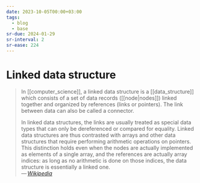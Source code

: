 ```yaml
---
date: 2023-10-05T00:00+03:00
tags:
  - blog
  - base
sr-due: 2024-01-29
sr-interval: 2
sr-ease: 224
---
```


# Linked data structure

> In [[computer_science]], a linked data structure is a [[data_structure]] which
> consists of a set of data records ([[node|nodes]]) linked together and
> organized by references (links or pointers). The link between data can also be
> called a connector.
>
> In linked data structures, the links are usually treated as special data types
> that can only be dereferenced or compared for equality. Linked data structures
> are thus contrasted with arrays and other data structures that require
> performing arithmetic operations on pointers. This distinction holds even when
> the nodes are actually implemented as elements of a single array, and the
> references are actually array indices: as long as no arithmetic is done on
> those indices, the data structure is essentially a linked one.\
> — <cite>[Wikipedia](https://en.wikipedia.org/wiki/Linked_data_structure)</cite>
